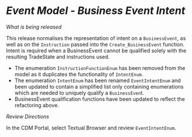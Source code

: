 # *Event Model - Business Event Intent*

_What is being released_

This release normalises the representation of intent on a `BusinessEvent`, as well as on the `Instruction` passed into the `Create_BusinessEvent` function. Intent is required  when a BusinessEvent cannot be qualified solely with the resulting TradeState and instructions used.  

- The enumeration `InstructionFunctionEnum` has been removed from the model as it duplicates the functionality of `IntentEnum`.
- The enumeration `IntentEnum` has been renamed `EventIntentEnum` and been updated to contain a simplified list only containing enumerations which are needed to uniquely qualify a `BusinessEven`t.
- BusinessEvent qualification functions have been updated to reflect the refactoring above.

_Review Directions_

In the CDM Portal, select Textual Browser and review `EventIntentEnum`.
